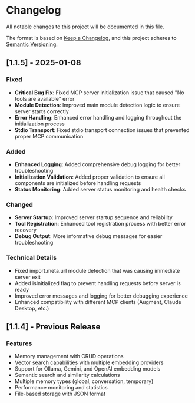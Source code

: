# Changelog

All notable changes to this project will be documented in this file.

The format is based on [Keep a Changelog](https://keepachangelog.com/en/1.0.0/),
and this project adheres to [Semantic Versioning](https://semver.org/spec/v2.0.0.html).

## [1.1.5] - 2025-01-08

### Fixed
- **Critical Bug Fix**: Fixed MCP server initialization issue that caused "No tools are available" error
- **Module Detection**: Improved main module detection logic to ensure server starts correctly
- **Error Handling**: Enhanced error handling and logging throughout the initialization process
- **Stdio Transport**: Fixed stdio transport connection issues that prevented proper MCP communication

### Added
- **Enhanced Logging**: Added comprehensive debug logging for better troubleshooting
- **Initialization Validation**: Added proper validation to ensure all components are initialized before handling requests
- **Status Monitoring**: Added server status monitoring and health checks

### Changed
- **Server Startup**: Improved server startup sequence and reliability
- **Tool Registration**: Enhanced tool registration process with better error recovery
- **Debug Output**: More informative debug messages for easier troubleshooting

### Technical Details
- Fixed import.meta.url module detection that was causing immediate server exit
- Added isInitialized flag to prevent handling requests before server is ready
- Improved error messages and logging for better debugging experience
- Enhanced compatibility with different MCP clients (Augment, Claude Desktop, etc.)

## [1.1.4] - Previous Release

### Features
- Memory management with CRUD operations
- Vector search capabilities with multiple embedding providers
- Support for Ollama, Gemini, and OpenAI embedding models
- Semantic search and similarity calculations
- Multiple memory types (global, conversation, temporary)
- Performance monitoring and statistics
- File-based storage with JSON format

